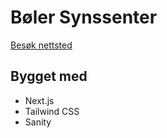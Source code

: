 # Bøler Synssenter

[Besøk nettsted](https://www.bolersynssenter.no)

## Bygget med

- Next.js
- Tailwind CSS
- Sanity
